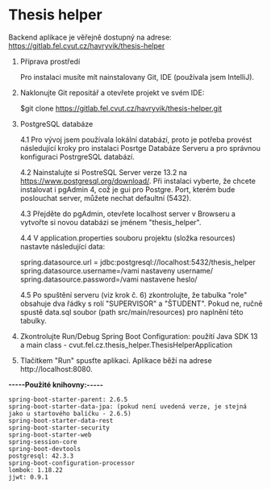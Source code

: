 # Thesis helper

Backend aplikace je věřejně dostupný na adrese: https://gitlab.fel.cvut.cz/havryvik/thesis-helper

1. Příprava prostředí

   Pro instalaci musíte mít nainstalovany Git, IDE (používala jsem IntelliJ).

3. Naklonujte Git repositář a otevřete projekt ve svém IDE:

   $git clone https://gitlab.fel.cvut.cz/havryvik/thesis-helper.git

4. PostgreSQL databáze

   4.1 Pro vývoj jsem používala lokální databází, proto je potřeba provést následující kroky pro instalaci Posrtge Databáze Serveru a pro správnou konfiguraci PostrgreSQL databází.

   4.2 Nainstalujte si PostreSQL Server verze 13.2 na https://www.postgresql.org/download/. Při instalaci vyberte, že chcete instalovat i pgAdmin 4, což je gui pro Postgre. Port, kterém bude poslouchat server, můžete nechat defaultní (5432).

   4.3 Přejděte do pgAdmin, otevřete localhost server v Browseru a vytvořte si novou databázi se jménem "thesis_helper".

   4.4 V application.properties souboru projektu (složka resources) nastavte následující data:

   spring.datasource.url = jdbc:postgresql://localhost:5432/thesis_helper 	spring.datasource.username=/vami nastaveny username/ 	spring.datasource.password=/vami nastavene heslo/
   
   4.5 Po spuštění serveru (viz krok č. 6) zkontrolujte, že tabulka "role" obsahuje dva řádky s rolí "SUPERVISOR" a "ŠTUDENT". Pokud ne, ručně spustě data.sql soubor (path src/main/resources) pro naplnění této tabulky.

5. Zkontrolujte Run/Debug Spring Boot Configuration: použití Java SDK 13 a main class - cvut.fel.cz.thesis_helper.ThesisHelperApplication

6. Tlačítkem "Run" spusťte aplikaci. Aplikace běží na adrese http://localhost:8080.

**-----Použité knihovny:-----**

	spring-boot-starter-parent: 2.6.5 
	spring-boot-starter-data-jpa: (pokud není uvedená verze, je stejná jako u startového balíčku - 2.6.5)
	spring-boot-starter-data-rest
	spring-boot-starter-security
	spring-boot-starter-web
	spring-session-core
	spring-boot-devtools
	postgresql: 42.3.3
	spring-boot-configuration-processor
	lombok: 1.18.22
	jjwt: 0.9.1
